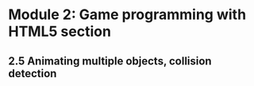# Module 2: Game programming with HTML5 section


## 2.5 Animating multiple objects, collision detection








